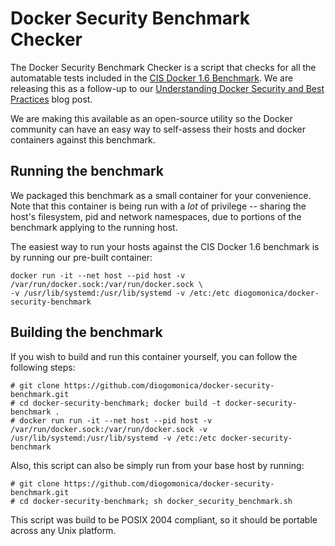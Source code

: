 # Docker Security Benchmark Checker

The Docker Security Benchmark Checker is a script that checks for all the automatable tests included in the [CIS Docker 1.6 Benchmark](https://benchmarks.cisecurity.org/tools2/docker/CIS_Docker_1.6_Benchmark_v1.0.0.pdf). We are releasing this as a follow-up to our [Understanding Docker Security and Best Practices](https://blog.docker.com/2015/05/understanding-docker-security-and-best-practices/) blog post.

We are making this available as an open-source utility so the Docker community can have an easy way to self-assess their hosts and docker containers against this benchmark.

## Running the benchmark

We packaged this benchmark as a small container for your convenience. Note that this container is being run with a *lot* of privilege -- sharing the host's filesystem, pid and network namespaces, due to portions of the benchmark applying to the running host.

The easiest way to run your hosts against the CIS Docker 1.6 benchmark is by running our pre-built container:


```
docker run -it --net host --pid host -v /var/run/docker.sock:/var/run/docker.sock \
-v /usr/lib/systemd:/usr/lib/systemd -v /etc:/etc diogomonica/docker-security-benchmark
```

## Building the benchmark

If you wish to build and run this container yourself, you can follow the following steps:

```
# git clone https://github.com/diogomonica/docker-security-benchmark.git
# cd docker-security-benchmark; docker build -t docker-security-benchmark .
# docker run run -it --net host --pid host -v /var/run/docker.sock:/var/run/docker.sock -v /usr/lib/systemd:/usr/lib/systemd -v /etc:/etc docker-security-benchmark
```

Also, this script can also be simply run from your base host by running:

```
# git clone https://github.com/diogomonica/docker-security-benchmark.git
# cd docker-security-benchmark; sh docker_security_benchmark.sh
```

This script was build to be POSIX 2004 compliant, so it should be portable across any Unix platform.
